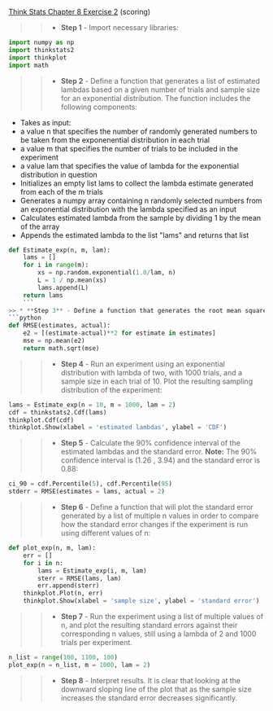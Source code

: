 [Think Stats Chapter 8 Exercise 2](http://greenteapress.com/thinkstats2/html/thinkstats2009.html#toc77) (scoring)

>> * **Step 1** - Import necessary libraries:
```python
import numpy as np
import thinkstats2
import thinkplot
import math
```
>> * **Step 2** - Define a function that generates a list of estimated lambdas based on a given number of trials and sample size for an exponential distribution. The function includes the following components:
 * Takes as input:
  * a value n that specifies the number of randomly generated numbers to be taken from the exponenential distribution in each trial
  * a value m that specifies the number of trials to be included in the experiment
  * a value lam that specifies the value of lambda for the exponential distribution in question
 * Initializes an empty list lams to collect the lambda estimate generated from each of the m trials
 * Generates a numpy array containing n randomly selected numbers from an exponential distribution with the lambda specified as an input
 * Calculates estimated lambda from the sample by dividing 1 by the mean of the array
 * Appends the estimated lambda to the list "lams" and returns that list
```python
def Estimate_exp(n, m, lam):
	lams = []
	for i in range(m):
		xs = np.random.exponential(1.0/lam, n)
		L = 1 / np.mean(xs)
		lams.append(L)
	return lams
	```
>> * **Step 3** - Define a function that generates the root mean squared error based on the code provided in Thinkstats to allow calculation of standard error in the experiment(s):
```python
def RMSE(estimates, actual):
	e2 = [(estimate-actual)**2 for estimate in estimates]
	mse = np.mean(e2)
	return math.sqrt(mse)
```
>> * **Step 4** - Run an experiment using an exponential distribution with lambda of two, with 1000 trials, and a sample size in each trial of 10. Plot the resulting sampling distribution of the experiment:
```python
lams = Estimate_exp(n = 10, m = 1000, lam = 2)
cdf = thinkstats2.Cdf(lams)
thinkplot.Cdf(cdf)
thinkplot.Show(xlabel = 'estimated lambdas', ylabel = 'CDF')
```
>> * **Step 5** - Calculate the 90% confidence interval of the estimated lambdas and the standard error. **Note:** The 90% confidence interval is (1.26 , 3.94) and the standard error is 0.88:
```python
ci_90 = cdf.Percentile(5), cdf.Percentile(95)
stderr = RMSE(estimates = lams, actual = 2)
```
>> * **Step 6** - Define a function that will plot the standard error generated by a list of multiple n values in order to compare how the standard error changes if the experiment is run using different values of n:
```python
def plot_exp(n, m, lam):
	err = []
	for i in n:
		lams = Estimate_exp(i, m, lam)
		sterr = RMSE(lams, lam)
		err.append(sterr)
	thinkplot.Plot(n, err)
	thinkplot.Show(xlabel = 'sample size', ylabel = 'standard error')
```
>> * **Step 7** - Run the experiment using a list of multiple values of n, and plot the resulting standard errors against their corresponding n values, still using a lambda of 2 and 1000 trials per experiment.
```python
n_list = range(100, 1100, 100)
plot_exp(n = n_list, m = 1000, lam = 2)
```
>> * **Step 8** - Interpret results. It is clear that looking at the downward sloping line of the plot that as the sample size increases the standard error decreases significantly.

	
